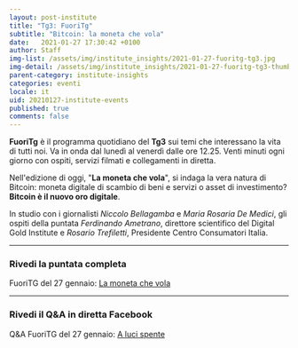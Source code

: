 ```yaml
---
layout: post-institute
title: "Tg3: FuoriTg"
subtitle: "Bitcoin: la moneta che vola" 
date:   2021-01-27 17:30:42 +0100
author: Staff
img-list: /assets/img/institute_insights/2021-01-27-fuoritg-tg3.jpg
img-detail: /assets/img/institute_insights/2021-01-27-fuoritg-tg3-thumb.jpg
parent-category: institute-insights
categories: eventi
locale: it
uid: 20210127-institute-events
published: true
comments: false
---
```


**FuoriTg** è il programma quotidiano del **Tg3** sui temi che interessano la vita di tutti noi. Va in onda dal lunedì al venerdì dalle ore 12.25. Venti minuti ogni giorno con ospiti, servizi filmati e collegamenti in diretta.

Nell'edizione di oggi, "**La moneta che vola**", si indaga la vera natura di Bitcoin: moneta digitale di scambio di beni e servizi o asset di investimento? **Bitcoin è il nuovo oro digitale**.

In studio con i giornalisti _Niccolo Bellagamba_ e _Maria Rosaria De Medici_, gli ospiti della puntata _Ferdinando Ametrano_, direttore scientifico del Digital Gold Institute e _Rosario Trefiletti_, Presidente Centro Consumatori Italia.

---

### Rivedi la puntata completa

FuoriTG del 27 gennaio: [La moneta che vola](http://www.tg3.rai.it/dl/RaiTV/programmi/media/ContentItem-7eecca60-044a-4e62-8999-b79316281dbc-tg3.html)

---

### Rivedi il Q&A in diretta Facebook

Q&A FuoriTG del 27 gennaio: [A luci spente](https://www.facebook.com/FuoriTgTg3/videos/232648301726345/)
